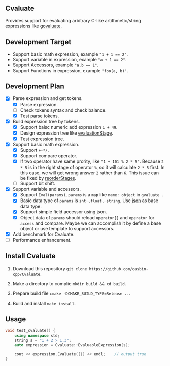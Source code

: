 ## Cvaluate

Provides support for evaluating arbitrary C-like artithmetic/string expressions like [govaluate](https://github.com/Knetic/govaluate).

##  Development Target 

+ Support basic math expression, example `"1 + 1 == 2"`.
+ Support variable in expression, example `"a + 1 == 2"`.
+ Support Accessors, example `"a.b == 1"`.
+ Support Functions in expression, example `"foo(a, b)"`.

## Development Plan

- [x] Parse expression and get tokens.
    - [x] Parse expression.
    - [ ] Check tokens syntax and  check balance.
    - [x] Test parse tokens.
- [x] Build expression tree by tokens.
    - [x] Support baisc numeric add expression `1 + 49`.
    - [x] Design  expression tree like [evaluationStage](https://github.com/Knetic/govaluate/blob/master/evaluationStage.go).
    - [x] Test expression tree.
- [x] Support basic math expression.
    - [x] Support `+-*/`.
    - [x] Support compare operator.
    - [x] If two operator have same prority, like `"1 + 101 % 2 * 5"`. Because `2 * 5` is in the right stage of operator `%`, so it will calculate `2 * 5` first. In this case, we will get wrong answer `2` rather than `6`. This issue can be fixed by [reorderStages](https://github.com/Knetic/govaluate/blob/9aa49832a739dcd78a5542ff189fb82c3e423116/stagePlanner.go#L556).
    - [ ] Support bit shift.  
- [x] Support variable and accessors.
    - [x] Support `Eval(params)`, `params` is a `map` like `name: object` in `gvaluate `.
    - [x] ~~Basic data type of `params` is `int ,float, string`.~~ Use [json](https://github.com/nlohmann/json) as base data type.
    - [x] Support simple field accessor using json.
    - [x] Object data of `params` should reload `operator[]` and `operator` for `access` and compare. Maybe we can accomplish it by define a base object or use template to support accessors.

- [x] Add benchmark for Cvaluate.
- [ ] Performance enhancement.

## Install Cvaluate

1. Download this repository `git clone https://github.com/casbin-cpp/Cvaluate`.

2. Make a directory to complie `mkdir build && cd build`.

3. Prepare build file `cmake -DCMAKE_BUILD_TYPE=Release ..`.

4. Build and install `make install`.

## Usage

``` cpp
void test_cvaluate() {
    using namespace std;
    string s = "1 + 2 > 1.3";
    auto expression = Cvaluate::EvaluableExpression(s);

    cout << expression.Evaluate({}) << endl;    // output true
}
```